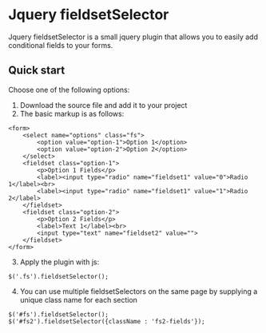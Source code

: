 # Jquery fieldsetSelector

Jquery fieldsetSelector is a small jquery plugin that allows you to easily
add conditional fields to your forms.


## Quick start

Choose one of the following options:

1. Download the source file and add it to your project
2. The basic markup is as follows:

```
<form>
    <select name="options" class="fs">
        <option value="option-1">Option 1</option>
        <option value="option-2">Option 2</option>
    </select>
    <fieldset class="option-1">
        <p>Option 1 Fields</p>
        <label><input type="radio" name="fieldset1" value="0">Radio 1</label><br>
        <label><input type="radio" name="fieldset1" value="1">Radio 2</label>
    </fieldset>
    <fieldset class="option-2">
        <p>Option 2 Fields</p>
        <label>Text 1</label><br>
        <input type="text" name="fieldset2" value="">
    </fieldset>
</form>

```
3. Apply the plugin with js:

```
$('.fs').fieldsetSelector();
```
4. You can use multiple fieldsetSelectors on the same page by supplying a unique
class name for each section

```
$('#fs').fieldsetSelector();
$('#fs2').fieldsetSelector({className : 'fs2-fields'});
```
